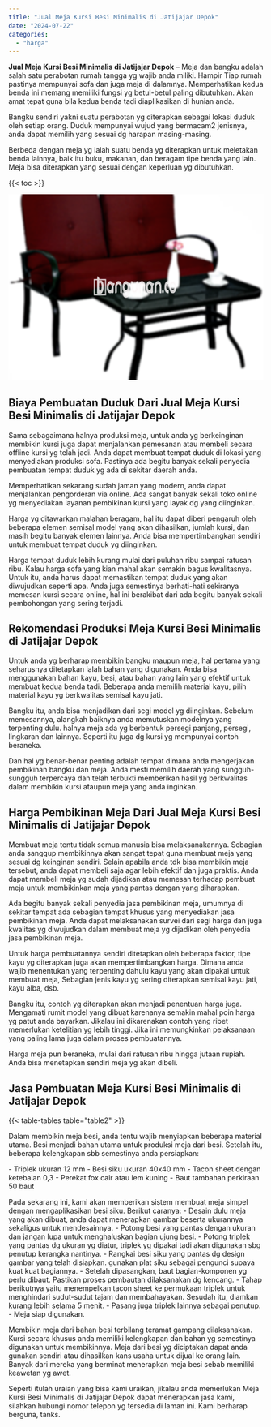 ```yaml
---
title: "Jual Meja Kursi Besi Minimalis di Jatijajar Depok"
date: "2024-07-22"
categories: 
  - "harga"
---
```


**Jual Meja Kursi Besi Minimalis di Jatijajar Depok** – Meja dan bangku adalah salah satu perabotan rumah tangga yg wajib anda miliki. Hampir Tiap rumah pastinya mempunyai sofa dan juga meja di dalamnya. Memperhatikan kedua benda ini memang memiliki fungsi yg betul-betul paling dibutuhkan. Akan amat tepat guna bila kedua benda tadi diaplikasikan di hunian anda.

Bangku sendiri yakni suatu perabotan yg diterapkan sebagai lokasi duduk oleh setiap orang. Duduk mempunyai wujud yang bermacam2 jenisnya, anda dapat memilih yang sesuai dg harapan masing-masing.

Berbeda dengan meja yg ialah suatu benda yg diterapkan untuk meletakan benda lainnya, baik itu buku, makanan, dan beragam tipe benda yang lain. Meja bisa diterapkan yang sesuai dengan keperluan yg dibutuhkan.

{{< toc >}}

![Jual Meja Kursi Besi Minimalis di Jatijajar Depok](/images/jual-meja-besi-murah31.png)

## Biaya Pembuatan Duduk Dari Jual Meja Kursi Besi Minimalis di Jatijajar Depok

Sama sebagaimana halnya produksi meja, untuk anda yg berkeinginan membikin kursi juga dapat menjalankan pemesanan atau membeli secara offline kursi yg telah jadi. Anda dapat membuat tempat duduk di lokasi yang menyediakan produksi sofa. Pastinya ada begitu banyak sekali penyedia pembuatan tempat duduk yg ada di sekitar daerah anda.

Memperhatikan sekarang sudah jaman yang modern, anda dapat menjalankan pengorderan via online. Ada sangat banyak sekali toko online yg menyediakan layanan pembikinan kursi yang layak dg yang diinginkan.

Harga yg ditawarkan malahan beragam, hal itu dapat diberi pengaruh oleh beberapa elemen semisal model yang akan dihasilkan, jumlah kursi, dan masih begitu banyak elemen lainnya. Anda bisa mempertimbangkan sendiri untuk membuat tempat duduk yg diinginkan.

Harga tempat duduk lebih kurang mulai dari puluhan ribu sampai ratusan ribu. Kalau harga sofa yang kian mahal akan semakin bagus kwalitasnya. Untuk itu, anda harus dapat memastikan tempat duduk yang akan diwujudkan seperti apa. Anda juga semestinya berhati-hati sekiranya memesan kursi secara online, hal ini berakibat dari ada begitu banyak sekali pembohongan yang sering terjadi.

## Rekomendasi Produksi Meja Kursi Besi Minimalis di Jatijajar Depok

Untuk anda yg berharap membikin bangku maupun meja, hal pertama yang seharusnya ditetapkan ialah bahan yang digunakan. Anda bisa menggunakan bahan kayu, besi, atau bahan yang lain yang efektif untuk membuat kedua benda tadi. Beberapa anda memilih material kayu, pilih material kayu yg berkwalitas semisal kayu jati.

Bangku itu, anda bisa menjadikan dari segi model yg diinginkan. Sebelum memesannya, alangkah baiknya anda memutuskan modelnya yang terpenting dulu. halnya meja ada yg berbentuk persegi panjang, persegi, lingkaran dan lainnya. Seperti itu juga dg kursi yg mempunyai contoh beraneka.

Dan hal yg benar-benar penting adalah tempat dimana anda mengerjakan pembikinan bangku dan meja. Anda mesti memilih daerah yang sungguh-sungguh terpercaya dan telah terbukti memberikan hasil yg berkwalitas dalam membikin kursi ataupun meja yang anda inginkan.

## Harga Pembikinan Meja Dari Jual Meja Kursi Besi Minimalis di Jatijajar Depok

Membuat meja tentu tidak semua manusia bisa melaksanakannya. Sebagian anda sanggup membikinnya akan sangat tepat guna membuat meja yang sesuai dg keinginan sendiri. Selain apabila anda tdk bisa membikin meja tersebut, anda dapat membeli saja agar lebih efektif dan juga praktis. Anda dapat membeli meja yg sudah dijadikan atau memesan terhadap pembuat meja untuk membikinkan meja yang pantas dengan yang diharapkan.

Ada begitu banyak sekali penyedia jasa pembikinan meja, umumnya di sekitar tempat ada sebagian tempat khusus yang menyediakan jasa pembikinan meja. Anda dapat melaksanakan survei dari segi harga dan juga kwalitas yg diwujudkan dalam membuat meja yg dijadikan oleh penyedia jasa pembikinan meja.

Untuk harga pembuatannya sendiri ditetapkan oleh beberapa faktor, tipe kayu yg diterapkan juga akan mempertimbangkan harga. Dimana anda wajib menentukan yang terpenting dahulu kayu yang akan dipakai untuk membuat meja, Sebagian jenis kayu yg sering diterapkan semisal kayu jati, kayu alba, dsb.

Bangku itu, contoh yg diterapkan akan menjadi penentuan harga juga. Mengamati rumit model yang dibuat karenanya semakin mahal poin harga yg patut anda bayarkan. Jikalau ini dikarenakan contoh yang ribet memerlukan ketelitian yg lebih tinggi. Jika ini memungkinkan pelaksanaan yang paling lama juga dalam proses pembuatannya.

Harga meja pun beraneka, mulai dari ratusan ribu hingga jutaan rupiah. Anda bisa menetapkan sendiri meja yg akan dibeli.

## Jasa Pembuatan Meja Kursi Besi Minimalis di Jatijajar Depok

{{< table-tables table="table2" >}}

Dalam membikin meja besi, anda tentu wajib menyiapkan beberapa material utama. Besi menjadi bahan utama untuk produksi meja dari besi. Setelah itu, beberapa kelengkapan sbb semestinya anda persiapkan:

\- Triplek ukuran 12 mm - Besi siku ukuran 40x40 mm - Tacon sheet dengan ketebalan 0,3 - Perekat fox cair atau lem kuning - Baut tambahan perkiraan 50 baut

Pada sekarang ini, kami akan memberikan sistem membuat meja simpel dengan mengaplikasikan besi siku. Berikut caranya: - Desain dulu meja yang akan dibuat, anda dapat menerapkan gambar beserta ukurannya sekaligus untuk mendesainnya. - Potong besi yang pantas dengan ukuran dan jangan lupa untuk menghaluskan bagian ujung besi. - Potong triplek yang pantas dg ukuran yg diatur, triplek yg dipakai tadi akan digunakan sbg penutup kerangka nantinya. - Rangkai besi siku yang pantas dg design gambar yang telah disiapkan. gunakan plat siku sebagai pengunci supaya kuat kuat bagiannya. - Setelah dipasangkan, baut bagian-komponen yg perlu dibaut. Pastikan proses pembautan dilaksanakan dg kencang. - Tahap berikutnya yaitu menempelkan tacon sheet ke permukaan triplek untuk menghindari sudut-sudut tajam dan membahayakan. Sesudah itu, diamkan kurang lebih selama 5 menit. - Pasang juga triplek lainnya sebagai penutup. - Meja siap digunakan.

Membikin meja dari bahan besi terbilang teramat gampang dilaksanakan. Kursi secara khusus anda memiliki kelengkapan dan bahan yg semestinya digunakan untuk membikinnya. Meja dari besi yg diciptakan dapat anda gunakan sendiri atau dihasilkan kans usaha untuk dijual ke orang lain. Banyak dari mereka yang berminat menerapkan meja besi sebab memiliki keawetan yg awet.

Seperti itulah uraian yang bisa kami uraikan, jikalau anda memerlukan Meja Kursi Besi Minimalis di Jatijajar Depok dapat menerapkan jasa kami, silahkan hubungi nomor telepon yg tersedia di laman ini. Kami berharap berguna, tanks.
